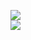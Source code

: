 [![](https://img.shields.io/badge/Made%20With-Github%20Spray-lightgrey.svg?style=for-the-badge&logo=github)](https://github.com/Annihil/github-spray#30834)  
[![](https://i.imgur.com/2DrTn0Z.gif)](https://github.com/Annihil/github-spray)